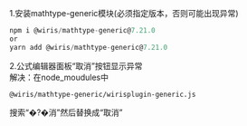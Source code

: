 1.安装mathtype-generic模块(必须指定版本，否则可能出现异常)
```js
npm i @wiris/mathtype-generic@7.21.0
or
yarn add @wiris/mathtype-generic@7.21.0
```
2.公式编辑器面板“取消”按钮显示异常  
解决：在node_moudules中
```
@wiris/mathtype-generic/wirisplugin-generic.js
```
搜索“�?�消”然后替换成“取消”
